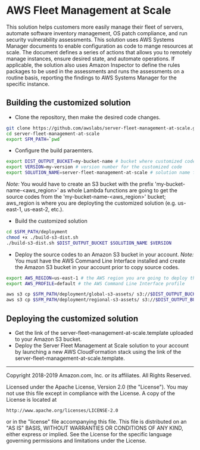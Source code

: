 # AWS Fleet Management at Scale
This solution helps customers more easily manage their fleet of servers,
automate software inventory management, OS patch compliance, and run security
vulnerability assessments. This solution uses AWS Systems Manager documents to enable
configuration as code to mange resources at scale. The document defines a
series of actions that allows you to remotely manage instances,
ensure desired state, and automate operations. If applicable, the solution also
uses Amazon Inspector to define the rules packages to be used in the assessments
and runs the assessments on a routine basis, reporting the findings to AWS Systems
Manager for the specific instance.

## Building the customized solution
* Clone the repository, then make the desired code changes.
```bash
git clone https://github.com/awslabs/server-fleet-management-at-scale.git
cd server-fleet-management-at-scale
export SFM_PATH=`pwd`
```

* Configure the build paraemters.
```bash
export DIST_OUTPUT_BUCKET=my-bucket-name # bucket where customized code will reside
export VERSION=my-version # version number for the customized code
export SOLUTION_NAME=server-fleet-management-at-scale # solution name for the customized code
```
_Note:_ You would have to create an S3 bucket with the prefix 'my-bucket-name-<aws_region>' as whole Lambda functions are going to get the source codes from the 'my-bucket-name-<aws_region>' bucket; aws_region is where you are deployting the customized solution (e.g. us-east-1, us-east-2, etc.).

* Build the customized solution
```bash
cd $SFM_PATH/deployment
chmod +x ./build-s3-dist.sh
./build-s3-dist.sh $DIST_OUTPUT_BUCKET $SOLUTION_NAME $VERSION
```

* Deploy the source codes to an Amazon S3 bucket in your account. _Note:_ You must have the AWS Command Line Interface installed and create the Amazon S3 bucket in your account prior to copy source codes.
```bash
export AWS_REGION=us-east-1 # the AWS region you are going to deploy the solution in your account.
export AWS_PROFILE=default # the AWS Command Line Interface profile

aws s3 cp $SFM_PATH/deployment/global-s3-assets/ s3://$DIST_OUTPUT_BUCKET-$AWS_REGION/$SOLUTION_NAME/$VERSION/ --recursive --acl bucket-owner-full-control --profile $AWS_PROFILE
aws s3 cp $SFM_PATH/deployment/regional-s3-assets/ s3://$DIST_OUTPUT_BUCKET-$AWS_REGION/$SOLUTION_NAME/$VERSION/ --recursive --acl bucket-owner-full-control --profile $AWS_PROFILE
```

## Deploying the customized solution
* Get the link of the server-fleet-management-at-scale.template uploaded to your Amazon S3 bucket.
* Deploy the Server Fleet Management at Scale solution to your account by launching a new AWS CloudFormation stack using the link of the server-fleet-management-at-scale.template.

***

Copyright 2018-2019 Amazon.com, Inc. or its affiliates. All Rights Reserved.

Licensed under the Apache License, Version 2.0 (the "License"). You may not use this file except in compliance with the License. A copy of the License is located at

    http://www.apache.org/licenses/LICENSE-2.0

or in the "license" file accompanying this file. This file is distributed on an "AS IS" BASIS, WITHOUT WARRANTIES OR CONDITIONS OF ANY KIND, either express or implied. See the License for the specific language governing permissions and limitations under the License.
